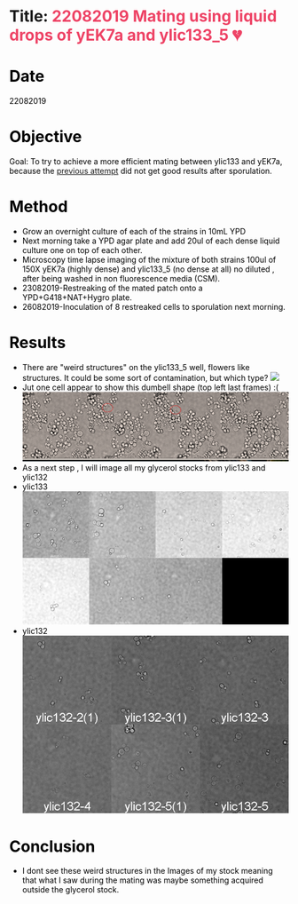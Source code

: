 
# Title: <font color='#ee4466'> 22082019 Mating using liquid drops of yEK7a and ylic133_5 :broken_heart:

<font color='black'>

# Date
22082019

# Objective
Goal: To try to achieve a more efficient mating between ylic133 and yEK7a, because the [previous attempt](./2019-08-07-Exp-crossing-yEK7a-and-ylic133_1.md) did not get good results after sporulation.

# Method
- Grow an overnight culture of each of the strains in 10mL YPD
- Next morning take a YPD agar plate and add 20ul of each dense liquid culture one on top of each other.
- Microscopy time lapse imaging of the mixture of both strains 100ul of 150X yEK7a (highly dense) and ylic133_5 (no dense at all) no diluted , after being washed in non fluorescence media (CSM).
- 23082019-Restreaking of the mated patch onto a YPD+G418+NAT+Hygro plate.
- 26082019-Inoculation of 8 restreaked cells to sporulation next morning.
# Results
- There are "weird structures" on the ylic133_5 well, flowers like structures.  It could be some sort of contamination, but which type?
![](../Images/spining-mating-ylic133-yek7a-22082019.png)
- Jut one cell appear to show this dumbell shape (top left last frames) :(
![](../Images/spining-mating-ylic133-yek7a-frame002-22082019.png)
- As a next step , I will image all my glycerol stocks from ylic133 and ylic132
- ylic133
![](../Images/23082019-stocks-microscopy-ylic133.jpg)
- ylic132
![](../Images/23082019-stocks-microscopy-ylic132.jpg)



# Conclusion
- I dont see these weird structures in the Images of my stock meaning that what I saw during the mating was maybe something acquired outside the glycerol stock.
